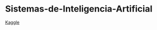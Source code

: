 # Sistemas-de-Inteligencia-Artificial

[Kaggle](https://www.kaggle.com/code/valeriacornes/spotify-predictibilidad-de-la-popularidad)
